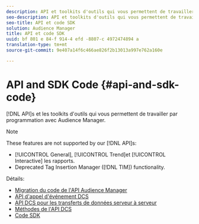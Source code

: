```yaml
---
description: API et toolkits d'outils qui vous permettent de travailler par programmation avec Audience Manager.
seo-description: API et toolkits d'outils qui vous permettent de travailler par programmation avec Audience Manager.
seo-title: API et code SDK
solution: Audience Manager
title: API et code SDK
uuid: bf 801 e 84-f 914-4 efd -8807-c 4972474894 a
translation-type: tm+mt
source-git-commit: 9e407a14f6c466ae826f2b13013a997e762a160e

---
```



# API and SDK Code {#api-and-sdk-code}

[!DNL API]s et les toolkits d&#39;outils qui vous permettent de travailler par programmation avec Audience Manager.

>[!NOTE]
>
>These features are not supported by our [!DNL API]s:
>
>* [!UICONTROL General], [!UICONTROL Trend]et [!UICONTROL Interactive] les rapports.
>* Deprecated Tag Insertion Manager ([!DNL TIM]) functionality.


Détails:

* [Migration du code de l&#39;API Audience Manager](api-swagger-migration.md)
* [API d&#39;appel d&#39;événement DCS](dcs-intro/dcs-event-calls/dcs-event-calls.md)
* [API DCS pour les transferts de données serveur à serveur](dcs-intro/dcs-s2s/dcs-s2s.md)
* [Méthodes de l&#39;API DCS](dcs-intro/dcs-api-reference/dcs-api-methods.md)
* [Code SDK](/help/using/api/aam-sdk.md)
